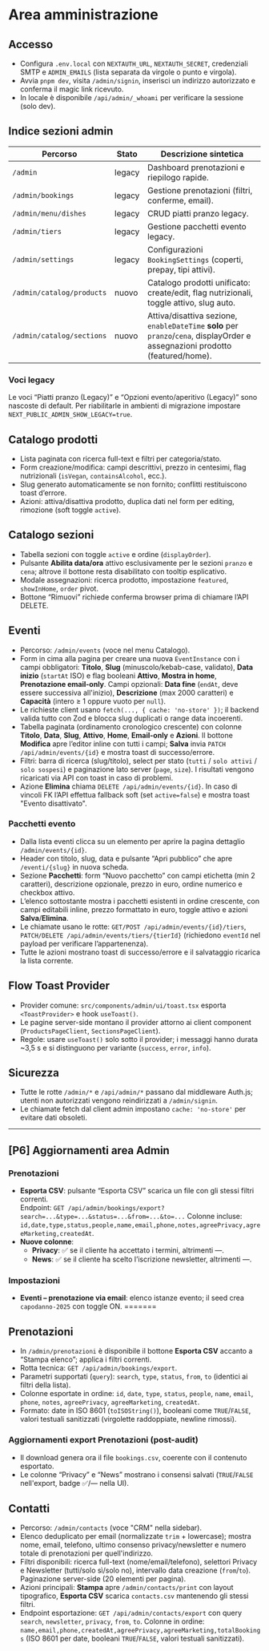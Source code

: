 # Area amministrazione

## Accesso
- Configura `.env.local` con `NEXTAUTH_URL`, `NEXTAUTH_SECRET`, credenziali SMTP e `ADMIN_EMAILS` (lista separata da virgole o punto e virgola).
- Avvia `pnpm dev`, visita `/admin/signin`, inserisci un indirizzo autorizzato e conferma il magic link ricevuto.
- In locale è disponibile `/api/admin/_whoami` per verificare la sessione (solo dev).

## Indice sezioni admin
| Percorso | Stato | Descrizione sintetica |
| --- | --- | --- |
| `/admin` | legacy | Dashboard prenotazioni e riepilogo rapide. |
| `/admin/bookings` | legacy | Gestione prenotazioni (filtri, conferme, email). |
| `/admin/menu/dishes` | legacy | CRUD piatti pranzo legacy. |
| `/admin/tiers` | legacy | Gestione pacchetti evento legacy. |
| `/admin/settings` | legacy | Configurazioni `BookingSettings` (coperti, prepay, tipi attivi). |
| `/admin/catalog/products` | nuovo | Catalogo prodotti unificato: create/edit, flag nutrizionali, toggle attivo, slug auto. |
| `/admin/catalog/sections` | nuovo | Attiva/disattiva sezione, `enableDateTime` **solo** per `pranzo`/`cena`, displayOrder e assegnazioni prodotto (featured/home). |

### Voci legacy

Le voci “Piatti pranzo (Legacy)” e “Opzioni evento/aperitivo (Legacy)” sono nascoste di default. Per riabilitarle in ambienti di migrazione impostare `NEXT_PUBLIC_ADMIN_SHOW_LEGACY=true`.

## Catalogo prodotti
- Lista paginata con ricerca full-text e filtri per categoria/stato.
- Form creazione/modifica: campi descrittivi, prezzo in centesimi, flag nutrizionali (`isVegan`, `containsAlcohol`, ecc.).
- Slug generato automaticamente se non fornito; conflitti restituiscono toast d’errore.
- Azioni: attiva/disattiva prodotto, duplica dati nel form per editing, rimozione (soft toggle `active`).

## Catalogo sezioni
- Tabella sezioni con toggle `active` e ordine (`displayOrder`).
- Pulsante **Abilita data/ora** attivo esclusivamente per le sezioni `pranzo` e `cena`; altrove il bottone resta disabilitato con tooltip esplicativo.
- Modale assegnazioni: ricerca prodotto, impostazione `featured`, `showInHome`, `order` pivot.
- Bottone “Rimuovi” richiede conferma browser prima di chiamare l’API DELETE.

## Eventi
- Percorso: `/admin/events` (voce nel menu Catalogo).
- Form in cima alla pagina per creare una nuova `EventInstance` con i campi obbligatori: **Titolo**, **Slug** (minuscolo/kebab-case, validato), **Data inizio** (`startAt` ISO) e flag booleani **Attivo**, **Mostra in home**, **Prenotazione email-only**. Campi opzionali: **Data fine** (`endAt`, deve essere successiva all'inizio), **Descrizione** (max 2000 caratteri) e **Capacità** (intero ≥ 1 oppure vuoto per `null`).
- Le richieste client usano `fetch(..., { cache: 'no-store' })`; il backend valida tutto con Zod e blocca slug duplicati o range data incoerenti.
- Tabella paginata (ordinamento cronologico crescente) con colonne **Titolo**, **Data**, **Slug**, **Attivo**, **Home**, **Email-only** e **Azioni**. Il bottone **Modifica** apre l’editor inline con tutti i campi; **Salva** invia `PATCH /api/admin/events/{id}` e mostra toast di successo/errore.
- Filtri: barra di ricerca (slug/titolo), select per stato (`tutti` / `solo attivi` / `solo sospesi`) e paginazione lato server (`page`, `size`). I risultati vengono ricaricati via API con toast in caso di problemi.
- Azione **Elimina** chiama `DELETE /api/admin/events/{id}`. In caso di vincoli FK l’API effettua fallback soft (set `active=false`) e mostra toast "Evento disattivato".

### Pacchetti evento
- Dalla lista eventi clicca su un elemento per aprire la pagina dettaglio `/admin/events/{id}`.
- Header con titolo, slug, data e pulsante “Apri pubblico” che apre `/eventi/{slug}` in nuova scheda.
- Sezione **Pacchetti**: form “Nuovo pacchetto” con campi etichetta (min 2 caratteri), descrizione opzionale, prezzo in euro, ordine numerico e checkbox attivo.
- L’elenco sottostante mostra i pacchetti esistenti in ordine crescente, con campi editabili inline, prezzo formattato in euro, toggle attivo e azioni **Salva**/**Elimina**.
- Le chiamate usano le rotte: `GET/POST /api/admin/events/{id}/tiers`, `PATCH/DELETE /api/admin/events/tiers/{tierId}` (richiedono `eventId` nel payload per verificare l’appartenenza).
- Tutte le azioni mostrano toast di successo/errore e il salvataggio ricarica la lista corrente.

## Flow Toast Provider
- Provider comune: `src/components/admin/ui/toast.tsx` esporta `<ToastProvider>` e hook `useToast()`.
- Le pagine server-side montano il provider attorno ai client component (`ProductsPageClient`, `SectionsPageClient`).
- Regole: usare `useToast()` solo sotto il provider; i messaggi hanno durata ~3,5 s e si distinguono per variante (`success`, `error`, `info`).

## Sicurezza
- Tutte le rotte `/admin/*` e `/api/admin/*` passano dal middleware Auth.js; utenti non autorizzati vengono reindirizzati a `/admin/signin`.
- Le chiamate fetch dal client admin impostano `cache: 'no-store'` per evitare dati obsoleti.
---

## [P6] Aggiornamenti area Admin

### Prenotazioni
- **Esporta CSV**: pulsante “Esporta CSV” scarica un file con gli stessi filtri correnti.  
  Endpoint: `GET /api/admin/bookings/export?search=...&type=...&status=...&from=...&to=...`
  Colonne incluse: `id,date,type,status,people,name,email,phone,notes,agreePrivacy,agreeMarketing,createdAt`.
- **Nuove colonne**:
  - **Privacy**: ✅ se il cliente ha accettato i termini, altrimenti —.
  - **News**: ✅ se il cliente ha scelto l’iscrizione newsletter, altrimenti —.

### Impostazioni
- **Eventi – prenotazione via email**: elenco istanze evento; il seed crea `capodanno-2025` con toggle ON.
=======

## Prenotazioni
- In `/admin/prenotazioni` è disponibile il bottone **Esporta CSV** accanto a “Stampa elenco”; applica i filtri correnti.
- Rotta tecnica: `GET /api/admin/bookings/export`.
- Parametri supportati (`query`): `search`, `type`, `status`, `from`, `to` (identici ai filtri della lista).
- Colonne esportate in ordine: `id`, `date`, `type`, `status`, `people`, `name`, `email`, `phone`, `notes`, `agreePrivacy`, `agreeMarketing`, `createdAt`.
- Formato: date in ISO 8601 (`toISOString()`), booleani come `TRUE`/`FALSE`, valori testuali sanitizzati (virgolette raddoppiate, newline rimossi).

### Aggiornamenti export Prenotazioni (post-audit)
- Il download genera ora il file `bookings.csv`, coerente con il contenuto esportato.
- Le colonne “Privacy” e “News” mostrano i consensi salvati (`TRUE`/`FALSE` nell'export, badge ✅/— nella UI).

## Contatti
- Percorso: `/admin/contacts` (voce "CRM" nella sidebar).
- Elenco deduplicato per email (normalizzate `trim` + lowercase); mostra nome, email, telefono, ultimo consenso privacy/newsletter e numero totale di prenotazioni per quell'indirizzo.
- Filtri disponibili: ricerca full-text (nome/email/telefono), selettori Privacy e Newsletter (tutti/solo sì/solo no), intervallo data creazione (`from`/`to`). Paginazione server-side (20 elementi per pagina).
- Azioni principali: **Stampa** apre `/admin/contacts/print` con layout tipografico, **Esporta CSV** scarica `contacts.csv` mantenendo gli stessi filtri.
- Endpoint esportazione: `GET /api/admin/contacts/export` con query `search`, `newsletter`, `privacy`, `from`, `to`. Colonne in ordine: `name,email,phone,createdAt,agreePrivacy,agreeMarketing,totalBookings` (ISO 8601 per date, booleani `TRUE`/`FALSE`, valori testuali sanitizzati).
